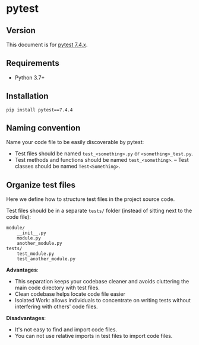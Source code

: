 # pytest

## Version

This document is for [pytest 7.4.x](https://docs.pytest.org/en/7.4.x/contents.html).


## Requirements

- Python 3.7+


## Installation

```shell
pip install pytest==7.4.4
```


## Naming convention

Name your code file to be easily discoverable by pytest:

- Test files should be named `test_<something>.py` or `<something>_test.py`. 
- Test methods and functions should be named `test_<something>`.
– Test classes should be named `Test<Something>`.


## Organize test files

Here we define how to structure test files in the project source code.

Test files should be in a separate `tests/` folder (instead of sitting next to the code file):

```
module/
    __init__.py
    module.py
    another_module.py
tests/
    test_module.py
    test_another_module.py
```

**Advantages**:
- This separation keeps your codebase cleaner and avoids cluttering the main code directory with test files.
- Clean codebase helps locate code file easier
- Isolated Work: allows individuals to concentrate on writing tests without interfering with others' code files.

**Disadvantages**:
- It's not easy to find and import code files.
- You can not use relative imports in test files to import code files.